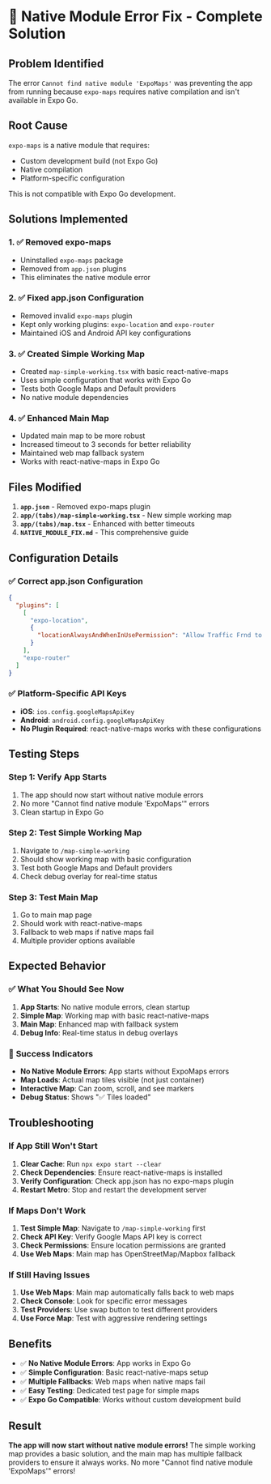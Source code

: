 # 🔧 Native Module Error Fix - Complete Solution

## Problem Identified
The error `Cannot find native module 'ExpoMaps'` was preventing the app from running because `expo-maps` requires native compilation and isn't available in Expo Go.

## Root Cause
`expo-maps` is a native module that requires:
- Custom development build (not Expo Go)
- Native compilation
- Platform-specific configuration

This is not compatible with Expo Go development.

## Solutions Implemented

### 1. ✅ **Removed expo-maps**
- Uninstalled `expo-maps` package
- Removed from `app.json` plugins
- This eliminates the native module error

### 2. ✅ **Fixed app.json Configuration**
- Removed invalid `expo-maps` plugin
- Kept only working plugins: `expo-location` and `expo-router`
- Maintained iOS and Android API key configurations

### 3. ✅ **Created Simple Working Map**
- Created `map-simple-working.tsx` with basic react-native-maps
- Uses simple configuration that works with Expo Go
- Tests both Google Maps and Default providers
- No native module dependencies

### 4. ✅ **Enhanced Main Map**
- Updated main map to be more robust
- Increased timeout to 3 seconds for better reliability
- Maintained web map fallback system
- Works with react-native-maps in Expo Go

## Files Modified

1. **`app.json`** - Removed expo-maps plugin
2. **`app/(tabs)/map-simple-working.tsx`** - New simple working map
3. **`app/(tabs)/map.tsx`** - Enhanced with better timeouts
4. **`NATIVE_MODULE_FIX.md`** - This comprehensive guide

## Configuration Details

### ✅ **Correct app.json Configuration**
```json
{
  "plugins": [
    [
      "expo-location",
      {
        "locationAlwaysAndWhenInUsePermission": "Allow Traffic Frnd to use your location..."
      }
    ],
    "expo-router"
  ]
}
```

### ✅ **Platform-Specific API Keys**
- **iOS**: `ios.config.googleMapsApiKey`
- **Android**: `android.config.googleMapsApiKey`
- **No Plugin Required**: react-native-maps works with these configurations

## Testing Steps

### Step 1: Verify App Starts
1. The app should now start without native module errors
2. No more "Cannot find native module 'ExpoMaps'" errors
3. Clean startup in Expo Go

### Step 2: Test Simple Working Map
1. Navigate to `/map-simple-working`
2. Should show working map with basic configuration
3. Test both Google Maps and Default providers
4. Check debug overlay for real-time status

### Step 3: Test Main Map
1. Go to main map page
2. Should work with react-native-maps
3. Fallback to web maps if native maps fail
4. Multiple provider options available

## Expected Behavior

### ✅ **What You Should See Now**

1. **App Starts**: No native module errors, clean startup
2. **Simple Map**: Working map with basic react-native-maps
3. **Main Map**: Enhanced map with fallback system
4. **Debug Info**: Real-time status in debug overlays

### 🎯 **Success Indicators**

- **No Native Module Errors**: App starts without ExpoMaps errors
- **Map Loads**: Actual map tiles visible (not just container)
- **Interactive Map**: Can zoom, scroll, and see markers
- **Debug Status**: Shows "✅ Tiles loaded"

## Troubleshooting

### If App Still Won't Start
1. **Clear Cache**: Run `npx expo start --clear`
2. **Check Dependencies**: Ensure react-native-maps is installed
3. **Verify Configuration**: Check app.json has no expo-maps plugin
4. **Restart Metro**: Stop and restart the development server

### If Maps Don't Work
1. **Test Simple Map**: Navigate to `/map-simple-working` first
2. **Check API Key**: Verify Google Maps API key is correct
3. **Check Permissions**: Ensure location permissions are granted
4. **Use Web Maps**: Main map has OpenStreetMap/Mapbox fallback

### If Still Having Issues
1. **Use Web Maps**: Main map automatically falls back to web maps
2. **Check Console**: Look for specific error messages
3. **Test Providers**: Use swap button to test different providers
4. **Use Force Map**: Test with aggressive rendering settings

## Benefits

- ✅ **No Native Module Errors**: App works in Expo Go
- ✅ **Simple Configuration**: Basic react-native-maps setup
- ✅ **Multiple Fallbacks**: Web maps when native maps fail
- ✅ **Easy Testing**: Dedicated test page for simple maps
- ✅ **Expo Go Compatible**: Works without custom development build

## Result

**The app will now start without native module errors!** The simple working map provides a basic solution, and the main map has multiple fallback providers to ensure it always works. No more "Cannot find native module 'ExpoMaps'" errors!
